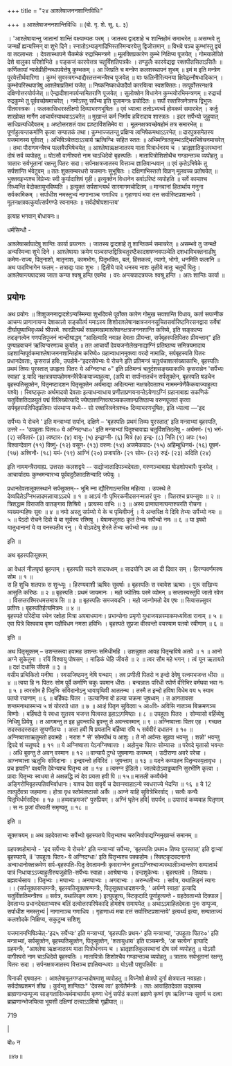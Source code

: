+++
title = "२४ आश्लेषाजननशान्तिविधिः"

+++
॥ आश्लेषाजननशान्तिविधिः ॥ (बो. गृ. शे. सू. ६. ३) 

। 'आश्लेषायान्तु जातानां शान्तिं वक्ष्याम्यतः परम् । 
जातस्य द्वादशाहे च शान्तिहोमं समाचरेत् ॥ 
असम्भवे तु जन्मर्क्षे ह्यन्यस्मिन् वा शुभे दिने। स्नातोऽभ्यङ्गादिभिस्तस्मिन्वरयेत्तु द्विजोत्तमान् ॥ 
विभवे पञ्च कुम्भांस्तु द्वयं वा तदलाभतः । 
देवतास्थापने चैकमेकं रुद्राभिमन्त्रणे ॥ 
मूलक्तिप्रकारेण कुम्भे निक्षिप्य पूजयेत् । 
गोमयालेपिते देशे वालुका परिशोभिते ॥ 
पङ्कजं कारयेत्तत्र चतुर्विंशतिपत्रकैः । 
तण्डुलैः कारयेद्यद्वा रक्तपीतसिताऽसितैः ॥ 
कर्णिकायां न्यसेव्रीहीन्स्थापयेत्तेषु कुम्भकम् । 
आ जिघ्रति च मन्त्रेण कलशस्थापनं शुभम् ॥ 
इमं म इति मन्त्रेण पूरयेत्तीर्थवारिणा । 
कुम्भं सुवस्त्रगन्धाद्यैस्तत्तन्मन्त्रैश्च पूजयेत् ॥ 
याः फलिनीरित्यनया क्षिपेद्रत्नौषधादिकान् । 
कुम्भोपरिस्थपात्रेषु आश्लेषाप्रतिमां यजेत् ॥ 
निष्कनिष्कार्धपादैर्वा कारयित्वा स्वशक्तितः। 
तत्पूर्वोत्तरनक्षत्रे दक्षिणोत्तरयोर्यजेत् ॥ 
ऐन्द्रादीशानपर्यन्तमितराणि पूजयेत् । 
सुलोक्तेन विधानेन कुम्भयोरभिमन्त्रणम् ॥ 
रुद्रार्चा रुद्रकुम्भे तु पूर्ववच्छेषमाचरेत् । 
नमोऽस्तु सर्पेभ्य इति पूजामन्त्रः प्रचोदितः ॥ 
सर्पो रक्तस्त्रिनेत्रश्च द्विभुजः पीतवस्त्रकः । 
फलकासिधरस्तीक्ष्णो दिव्याभरणभूषितः ॥ 
एवं ध्यात्वा ततोऽभ्यर्च्य होमकर्म समारभेत् । 
कर्तुः शाखोक्त मार्गेण आचार्यस्याथवाऽऽचरेत् ॥ 
मुखान्तं कर्म निर्माय हविरादाय शास्त्रतः । 
इदर सर्पेभ्यो जुहुयात् साधिप्रत्यधिदैवतम् ॥ 
अष्टोत्तरशतं वाथ ह्यष्टाविंशतिमेव वा । 
मूलनक्षत्रवच्छेषहोमं तत्र समारभेत् ॥ 
पूर्णाहुत्यन्तकर्माणि कृत्वा सम्पातकं तथा। 
कुम्भाज्जलन्तु प्रक्षिप्य त्वभिषेकमथाऽऽरभेत् ॥ 
दारपुत्रसमेतस्य यजमानस्य पूर्ववत् । 
अभिषिञ्चेत्तदाऽऽचार्य ऋत्विग्भिः सहित स्ततः ॥ अभिमन्त्रितकुम्भाऽद्भिरभिषेचनमाचरेत् । 
तथा पौराणमन्त्रैश्च पल्लवैरभिषेचयेत् ॥ 
आश्लेषाऋक्षजातस्य माता पित्रार्धनस्य च । 
भ्रातृज्ञातिकुलस्थानां दोषं सर्व व्यपोहतु ॥ 
योऽसौ वागीश्वरो नाम चाऽधिदेवो बृहस्पतिः । 
मातापित्रोशिशोथैच गण्डान्तञ्च व्यपोहतु ॥ 
त्रातारः सर्वभूतानां रक्षन्तु पितरः सदा। 
सर्पनक्षत्रजातस्य वित्तञ्च ज्ञातिवान्धवान् ॥ 
एवं कृतेऽभिषेके तु सर्पशान्ति र्भवेटुवम् ॥ 
ततः शुक्लाम्बरधरो यजमानः सुभूषितः । 
दक्षिणाभिस्ततो विप्रान् मूलवच्च प्रतोषयेत् ॥ 
भुक्तवइभ्यश्च विप्रेभ्यः स्वी कुर्यादाशिषं गृही। 
इत्युक्तेन विधानेन सर्वाऽरिष्टं व्यपोहति ॥ 
सर्वे कामाश्च सिध्यन्ति वेदोक्तायुभविष्यति । 
इत्युक्तं सर्पशान्त्यर्थ सारमागमचोदितम् ॥ 
मानवानां हितार्थाय मनुना सर्वकामिकम् । 
सर्पाधीश नमस्तुभ्यं नागानाञ्च गणाधिप ॥ 
गृहाणायं मया दत्त सर्वारिष्टप्रशान्तये । 
मूलनक्षत्रवत्कुर्यात्सर्पगण्डे स्वनामतः ॥ 
सर्वदोषोपशान्तय' 

इत्याह भगवान् बोधायनः॥ 

धर्मसिन्धौ - 

आश्लेषासर्वपादेषु शान्तिः कार्या प्रयत्नतः । 
जातस्य द्वादशाहे तु शान्तिकर्म समाचरेत् ॥ 
असम्भवे तु जन्मक्षै अन्यस्मिन्वा शुभे दिने । 
आश्लेषायाः क्रमेण पञ्चसप्तद्वित्रिचतुरष्टैकादशषण्नवपञ्चेति दशधाविभक्तनाडीषु कमेण-राज्य, पितृनाशो, मातृनाशः, कामभोगः, पितृभक्तिः, बलं, हिंसकत्वं, त्यागो, भोगो, धनमिति फलानि ॥ 
अथ पादविभागेन फलम् - तत्राद्यः पादः शुभः । 
द्वितीये पादे धनस्य नाशः तृतीये मातुः चतुर्थे पितुः।
आश्लेषान्त्यपादत्रय जाता कन्या श्वश्रू हन्ति एवमेव ।
वरः अन्त्यपादत्रयजः श्वश्रू हन्ति । अतः शान्तिः कार्या ॥

## प्रयोगः
अथ प्रयोगः ॥ शिशुजननाद्वादशेऽन्यस्मिन्या शुभदिवसे पूर्वोक्त कारेण गोमुख सवशान्ति विधाय, कर्ता सपत्नीक आचम्य प्राणानायम्य देशकालो सङ्कीर्त्य ममाऽस्य शिशोराश्लेषानक्षत्रजननसूचितसर्वारिष्टनिरसनद्वारा सर्वेषां दीर्घायुष्याभिवृध्यर्थ श्रीपरमे. श्वरप्रीत्यर्थं सग्रहमखामाश्लेषानक्षत्रजननशान्ति करिष्ये, इति सङ्कल्प्य तदङ्गत्वेन गणपतिपूजनं नान्दीश्राद्धम् “आदित्यादि नवग्रह देवताः प्रीयन्ता, सर्पबृहस्पतिपितरः प्रीयन्ताम्" इति पुण्याहवाचनं ऋत्विग्वरणञ्च कुर्यात् ॥ तत आचार्यो देवयजनोलेखनाद्याग्निं प्रतिष्ठाप्य समित्रयमादाय ग्रहशान्तिपूर्वकमाश्लेषाजननशान्तिहोम करिष्ये० ग्रहान्वाधानमुक्त्वा वरदो नामान्निः, सर्पबृहस्पति पितरः प्रधानदेवताः, कृसरान्नं हविः, उपहोमे-“इदरसेपेभ्यः ये रोचने इति प्रतिमन्त्रं चतुःपंचाशत्संख्याकाभिः, बृहस्पतिः प्रथमं तिष्यः पुरस्तात् उपहृताः पितरः ये अग्निदग्धा ०" इति प्रतिमन्त्रं चतुर्दशसङ्ख्याकाभिः कृसरान्नेन 'सर्पेभ्यः स्वाहा' इ.यादि नक्षत्रत्रयापहोममन्त्रैरेकैकयाज्याहुत्या, (अपि वा सर्पान्सतर्चन सर्पसूक्तेन, बृहस्पति षडचेन बृहस्पतिसूक्तेन, पितृनष्टादशन पितृसूक्तेन अर्यमाद्या अदित्यन्ता नक्षत्रदेवताश्च नाममन्त्रेणैकैकयाज्याहुत्या यश्ये)। स्विष्टकृतः अर्थमादयो देवताः इत्याधन्वाधाय  प्रणीताप्रणयनान्तेऽयेणाऽग्निं ग्रहानाबाह्य सकणिकं चतुर्विशतिदळयुतं पद्मं विलिख्येत्यादि ज्येष्ठाशान्तिवत्पञ्चकलशान्प्रतिष्ठाप्य वरुणपूजातं कृत्वा सर्पबृहस्पतिपितृप्रतिमाः संस्थाप्य मध्ये-- सो रक्तस्त्रिनेत्रश्च० दिव्याभरणभूषितः, इति ध्यात्वा —'इद

सर्पेभ्यः ये रोचने ' इति मन्त्राभ्यां सर्पान्. दक्षिणे – 'बृहस्पतिः प्रथमं तिव्यः पुरस्तात्' इति मन्त्राभ्यां बृहस्पति, उत्तरे -- 'उपहूताः पितरः० ये अग्निदग्धाः०' इति मन्त्राभ्यां पितॄश्चावाह्य चतुर्विशतिदलेषु - अर्यमणं॰ (१) भगं॰ (२) सवितारं॰ (३) त्वष्टार॰ (४) वायु॰ (५) इन्द्राग्नी॰ (६) मित्रं (७) इन्द्र॰ (८) निति (९) अपः (१०) विश्वान्देवान  (११) विष्णुं॰ (१२) वसून॰ (१३) वरुणः (१४) अजमेकपाद॰ (१५) अहिम्बुधिनयं॰ (१६) पूषणं॰ (१७) अश्विनौ॰ (१८) यमं॰ (१९) आग्निं (२०) प्रजापति॰ (२१  सोम॰ (२२) रुद्रं॰ (२३) अदिति (२४) 

इति नाममन्त्रैरावाह्य. उत्तरतः कलशद्वये -- सद्योजातादिपञ्चदेवताः, वरुणञ्चाबाह्य षोडशोपचारैः पूजयेत् । आचार्यादयः कुम्भमन्वारभ्य पूर्ववदुदैकादशिन्यादि जपेयुः । 

प्रधानदेवतालूक्तस्थाने सर्पसूक्तम्--
भूमि म्ना द्यौरिणाऽन्तरिक्ष महित्वा । 
उपस्थे ते देव्यदितेऽग्निभन्नादमन्नाायाऽऽदधे ॥ १ ॥ 
आऽयं गौः पृभिरकमीदसनन्मातरं पुनः । 
पितरश्च प्रयन्सुवः ॥ २ ॥ 
त्रिशद्धाम विराजति वातङ्गाय शिश्रिये । 
प्रत्यस्य वाभिः ॥ ३ ॥ 
अस्य प्राणापानत्यन्तश्चरति रोचना । 
व्यख्यन्महिषः सुवः ॥ ४ ॥ 
नमो अस्तु सर्पम्यो ये के च पृथिवीमर्नु । 
ये अन्तरिक्ष ये दिवि तेभ्यः सर्पेभ्यो नमः ॥ ५ ॥ 
येऽदो रोचने दिवो ये बा सूर्यस्य रश्मिषु । 
येषामप्लुसदः कृतं तेभ्यः सर्पेभ्यो नमः ॥ ६ ॥ 
या इषवो यातुधानानां ये वा वनस्पतीय रनु । 
ये वोऽवटेषु शेरते तेभ्यः सर्पभ्यो नमः ॥७॥ 

इति ॥ 

अथ बृहस्पतिसूक्तम् 

आ वेधलं नीलपृष्ठं बृहन्तम् । 
बृहस्पति सदने सादयध्वम् ॥
सादयोनि दम आ दी दिवार सम् । 
हिरण्यवर्णमरुष सोम ॥ १ ॥  
स हि शुचिः शतपत्रः स शुन्ध्यूः । 
हिरण्यवाशी ऋषिरः सुवर्षाः ॥ 
बृहस्पतिः स स्वावेश ऋष्वाः । 
पुरू सखिभ्य आसुति करिष्ठः ॥ २ ॥ 
बृहस्पति : प्रथमं जायमानः । 
महो ज्योतिषः परमे व्योमन् ॥ 
सप्तास्यस्तुवि जातो रवेण । 
विसप्तरश्मिरधमत्तमात्र सि ॥ ३ ॥ 
बृहस्पतिः समजयदनि । 
महो जान्गोमतो देव एषः ॥ 
सियासन्न्सुवर प्रतीत्तः। बृहस्पतिर्हत्यमित्रमः ॥ ४ ॥  
बृहस्पते परिदीया रथेन रक्षोहा मित्रा अपबाधमानः। 
प्रभान्सेनाः प्रमृणो युधाजयन्नस्माकमध्यविता रानाम् ॥ ५ ॥ 
एवा पित्रे विश्ववाय वृष्ण यज्ञैविधम नमसा हविभिः । 
बृहस्पते सुप्रजा वीरवन्तो वयस्याम पतयो रयीणाम् ॥ ६ ॥ 

इति ॥ 

अथ पितृसूक्तम् – 
उशन्तस्त्वा हवामह उशन्तः समिधीमहि । 
उशन्नुशत आवह पितृन्हविषे अतवे ॥ १ ॥ 
आनो अग्ने सुकेतुना । 
रयिं विश्वायु पोषसम् । 
माडिकं धेहि जीवसे ॥ २ ॥ 
त्वर सौम महे भगन् । 
त्वं यून ऋतायते ॥ 
दक्षं दधासि जीवसे ॥ ३ ॥  
वसीम प्रचिकितो मनीषा । 
स्वसजिष्ठमनु नेषि पन्थाम् । 
तव प्रणीती पितरो न इन्दो देवेषु रत्नमभजन्त धीराः ॥ ४ ॥ 
त्वया हि नः पितरः सोम पूर्वे कर्माणि चकुः पवमान धीराः । 
बन्वन्नातः परिधी रपोर्ण वीरेभिर वर्मघवा भवा नः ॥ ५ ॥ 
त्वरसोम है पितृभिः संविदानोऽनु धावापृथिवी आततन्थ । 
तस्मै त इन्दो हविषा विधेम वय ५ स्याम पतयो रयाणाम् ॥ ६ ॥ 
बर्हिषदः पितर । ऊत्यागिमा वो हल्या चक्रमा जुषध्वम् । 
त आगतावसा शन्तमनाथास्मभ्य ५ शं योररपो धात ॥ ७ ॥ 
आःहं पितृन सुविदवा ५ आ०वि॰ अविसि नातञ्च बिक्रमणञ्च विष्णोः । 
बर्हिषदो ये स्वधा सुतस्य भजन्त पित्वस्त इहाऽऽगमिष्ठाः ॥ ८ ॥ 
उपहूताः पितरः । सोम्यासो वर्हिव्येषु निधिषु प्रियेषु । 
त आगमन्तु त इह ध्रुवन्त्वधि ब्रुवन्तु ते अवन्त्वस्मान् ॥ ९ ॥ 
अग्निष्वात्ताः पितर एह । गच्छत सदस्सदस्सदत सुप्पणीतयः । 
अत्ता हवी षि प्रयतानि बर्हिष्या रयि ५ सर्ववीरं दधातन ॥ १० ॥ अग्निष्वात्ताऋतुमतो हवामहे । नराश * से' सोमपीथं य आशुः । 
ते नो अर्वन्तः सुहवा भवन्तु । शन्नो' भवन्तु द्विपदे शं चतुष्पदे ॥ ११ ॥ 
ये अग्निष्वात्ता येऽनग्निष्वात्ताः । अहोमुचः पितरः सोम्यासः ॥ 
परेवदे मृतासो भवन्तः । अधि बुवन्तु ते अवन् वस्मान  ॥ १२ ॥ 
वान्यायै दुग्धे जुषमाणाः करम्भम् । उदीराणा अवरे परेचा । 
आग्नष्वात्ता ऋतुभिः संविदानाः । इन्द्रवन्तो हविरिदं ।  जुषन्ताम् ॥ १३ ॥ 
यदने कव्याहन पितृन्यस्य॒तावृधः । 
प्रच हृयानि' वक्ष्यसि देवेभ्यश्च पितृभ्य आ ॥ १४ ॥ 
त्वमग्न ईडितो। जातवेदोऽवाड्ढव्यानि सुरभीणि कृत्वा । 
प्रादाः पितृभ्यः स्वधया ते अक्षन्नद्धि त्वं देव प्रयता हवी पि ॥ १५॥ 
मातली कव्यैर्यमो अङ्गिरोभिवृहस्पतिवभिर्वाधानः। 
याश्च देवा वावृर्ये च देवान्स्वाहाऽन्ये स्वधराज्ये भेदन्ति ॥ १६ ॥ 
ये 12 तात्पुर्देवत्रा जहमानाः। होत्रा वृध स्तोम॑तष्टासो अर्कैः ॥ 
आग्ने याहि सुवित्रेभिरर्वाद् । सत्यैः कन्यैः पितृभिर्धर्मसद्भिः ॥ १७ ॥ 
हव्यवाहमजरं' पुरुप्रियम् । अग्निं घृतेन हवि| सपर्यन् ॥ 
उपासदं कव्यवाह पितृणाम् । स नः प्र॒जां वीरवती समृण्वतु ॥ १८ ॥ 

इति ॥ 

सूक्तत्रयम् ॥ अथ ग्रहदेवताभ्यः सर्पेभ्यो बृहस्पतये पितृभ्यश्च चरुनिर्वापाद्यग्निमुखान्तं समानम् ॥

ग्रहपक्वहोमान्ते - 'इद सर्पेभ्यः ये रोचनेः' इति मन्त्राभ्यां सर्पेभ्यः, 'बृहस्पतिः प्रथम० तिष्यः पुरस्तात्' इति द्वाभ्यां बृहस्पतये, II 'उपहूताः पितरः॰ ये अग्निदग्धाः' इति पितृभ्यश्च पक्कहोमः। स्विष्टकृदवदनान्ते अन्वाधानोक्तक्रमेण सर्प-बृहस्पति-पितृ देवतामन्त्रैः कृसराग्नेन हुत्वाऽग्निश्चाज्यस्थालीञ्चान्तरेण सम्पातार्थ पात्रं निधायाऽऽज्याहुतीरुपजुहोति-सर्पेभ्यः स्वाहा। आश्रेषाभ्यः । दन्दशूकेभ्यः । बृहस्पतये । तिष्यायः। ब्रह्मवर्चसाय । पितृभ्यः । मघाभ्यः । अनघाभ्यः । अगदाभ्यः । अरुन्धतीभ्यः । सर्वत्र, यथालिङ्गं त्यागः ।। (सर्पसूक्तसप्तमन्त्रैः, बृहस्पतिसूक्तषण्मन्त्रैः, पितृसूक्ताधादशमन्त्रैः, ' अर्यम्णे स्वाहा' इत्यादि चतुर्विंशतिमन्त्रैश्च ॥ सर्वत्र, यथालिङ्ग त्यागः ) इत्युपहुत्य, स्टिकृदादि पूर्णाहुत्यन्ते - ग्रहदेवताभ्यो दिक्पाल | देवताभ्यः प्रधानदेवताभ्यश्च बलिं दत्वोत्तरपरिषेकादि होमशेष समापयेत् ॥ अथाऽऽवाहितदेवताः पुनः सम्पूज्य, सर्पाधीश नमस्तुभ्यं | नागानाञ्च गणाधिप । गृहाणाध्यं मया दत्तं सर्वारिष्टप्रशान्तये' इत्यर्थ्य इत्या, सम्पाताज्यं कलशोदके निक्षिप्य, सकुटुम्ब सशिशु

यजमानमभिषिञ्चेत्-'इद५ सर्पेभ्यः' इति मन्त्राभ्यां, ‘बृहस्पतिः प्रथम॰' इति मन्त्राभ्यां, 'उपहूताः पितरः०' इति मन्त्राभ्यां, सर्पसूक्तेन, बृहस्पतिसूक्तेन, पितृसूक्तेन, 'शतायुधाय' इति पञ्चमन्त्रैः, ‘आ सत्येन' इत्यादि ग्रहमन्त्रैः, “आश्लेषा ऋक्षजातस्य माता  पित्रोर्धनस्य च । भ्रातृज्ञातिकुलस्थानां दोष सर्व व्यपोहतु ॥ योऽसौ वागीश्वरो नाम चाऽधिदेवो बृहस्पतिः । मातापित्रोः शिशोश्चैव गण्डान्तञ्च व्यपोहतु ॥ त्रातारः सर्वभूतानां रक्षन्तु पितरः सदा । सर्पनक्षत्रजातस्य वित्तञ्च ज्ञातिबान्धवाः ॥ योऽसौ पशुपतिर्देवः ॥

पिनाकी वृषवाहनः । आश्लेषामूलगण्डान्तदोषमाशु व्यपोहतु ॥ विघ्नेशो क्षेत्रपो दुर्गा क्षेत्रपाला नवग्रहाः। सर्वदोषप्रशमनं शीघ्र । कुर्वन्तु शान्तिदाः" 'देवस्य त्वा' इत्येतैर्मन्त्रैः । ततः आवाहितदेवता उद्बास्य ब्राह्मणान्सम्पूज्य साङ्गतासिध्यर्थमाचार्याय कृष्णा धेनुं सपीठं कलशं ब्रह्मणे कृष्णं वृष ऋत्विग्भ्यः सुवर्ण च दत्वा ब्राह्मणान्भोजयित्वा भूयसी दक्षिणां दत्त्वाऽऽशिषो गृह्णीयात् ॥

719

|

बो० न

॥४७॥
